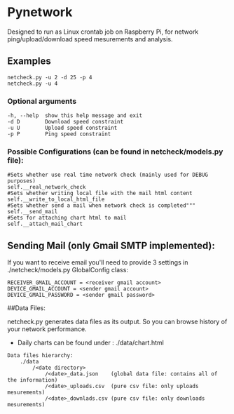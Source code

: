 # Pynetwork

Designed to run as Linux crontab job on Raspberry Pi, for network ping/upload/download speed mesurements and analysis.

##  Examples
```
netcheck.py -u 2 -d 25 -p 4
netcheck.py -u 4
```

### Optional arguments

```
-h, --help  show this help message and exit
-d D        Download speed constraint
-u U        Upload speed constraint
-p P        Ping speed constraint
```

### Possible Configurations (can be found in netcheck/models.py file):
```
#Sets whether use real time network check (mainly used for DEBUG purposes)
self.__real_network_check
#Sets whether writing local file with the mail html content
self.__write_to_local_html_file
#Sets whether send a mail when network check is completed"""
self.__send_mail
#Sets for attaching chart html to mail
self.__attach_mail_chart
```
## Sending Mail (only Gmail SMTP implemented):

If you want to receive email you'll need to provide 3 settings in ./netcheck/models.py GlobalConfig class:

```	
RECEIVER_GMAIL_ACCOUNT = <receiver gmail account>
DEVICE_GMAIL_ACCOUNT = <sender gmail account>
DEVICE_GMAIL_PASSWORD = <sender gmail password>
```

##Data Files:

netcheck.py generates data files as its output. So you can browse history of your network performance.
* Daily charts can be found under : ./data/<date>chart.html
```
Data files hierarchy:
	./data
		/<date directory>
        	/<date>_data.json    (global data file: contains all of the information)
            /<date>_uploads.csv  (pure csv file: only uploads mesurements)
            /<date>_downlads.csv (pure csv file: only downloads mesurements)
```
